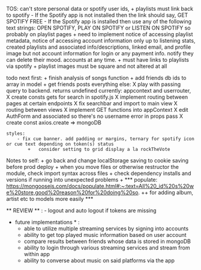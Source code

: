 TOS: can't store personal data or spotify user ids,
    + playlists must link back to spotify
        - If the Spotify app is not installed then the link should say, GET SPOTIFY FREE
        - If the Spotify app is installed then use any of the following text strings: OPEN SPOTIFY, PLAY ON SPOTIFY or LISTEN ON SPOTIFY so probably on playlist pages
    + need to implement notice of accessing playlist metadata, notice of accessing account information only up to listening stats, created playlists and associated info/descriptions, linked email, and profile image but not account information for login or any payment info. notify they can delete their mood. accounts at any time.
    + must have links to playlists via spotify
    + playlist images must be square and not altered at all

todo next
    first:
        +   finish analysis of songs function
        +   add friends db ids to array in model
        +   get friends posts
    everything else:
        X play with passing query to backend. returns undefined currently: appcontext and userrouter,
        X create consts gets for search in spotify.js
        X implement routing between pages at certain endpoints
        X fix searchbar and import to main view
        X routing between views
        X implement GET functions into appContext
        X edit AuthForm and associated so there's no username error in props pass
        X   create const axios.create => mongoDB
    
    styles:
        - fix cue banner. add padding or margins, ternary for spotify icon or cue text depending on token(s) status
            +   consider setting to grid display a la rockTheVote

Notes to self:
    + go back and change localStorage saving to cookie saving before prod deploy
    + when you move files or otherwise restructor the module, check import syntax across files
    + check dependency installs and versions if running into unexpected problems
    + *** populate: https://mongoosejs.com/docs/populate.html#:~:text=All%20_id%20s%20we%20store,good%20reason%20for%20doing%20so.
      ++  for adding album, artist etc to models more easily ***

** REVIEW ** :
    - logout and auto logout if tokens are missing

* future implementations * :
    - able to utilize multiple streaming services by signing into accounts
    - ability to get top played music information based on user account
    - compare results between friends whose data is stored in mongoDB
    - ability to login through various streaming services and stream from within app
    - ability to converse about music on said platforms via the app